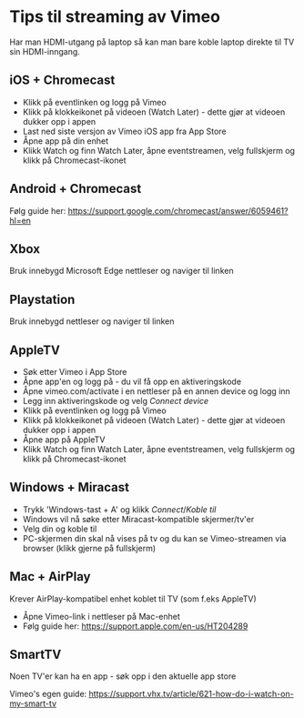 # Tips til streaming av Vimeo

Har man HDMI-utgang på laptop så kan man bare koble laptop direkte til TV sin HDMI-inngang.

## iOS + Chromecast
- Klikk på eventlinken og logg på Vimeo
- Klikk på klokkeikonet på videoen (Watch Later) - dette gjør at videoen dukker opp i appen
- Last ned siste versjon av Vimeo iOS app fra App Store
- Åpne app på din enhet
- Klikk Watch og finn Watch Later, åpne eventstreamen, velg fullskjerm og klikk på Chromecast-ikonet

## Android + Chromecast
Følg guide her: https://support.google.com/chromecast/answer/6059461?hl=en

## Xbox
Bruk innebygd Microsoft Edge nettleser og naviger til linken

## Playstation
Bruk innebygd nettleser og naviger til linken

## AppleTV
- Søk etter Vimeo i App Store
- Åpne app'en og logg på - du vil få opp en aktiveringskode
- Åpne vimeo.com/activate i en nettleser på en annen device og logg inn
- Legg inn aktiveringskode og velg *Connect device*
- Klikk på eventlinken og logg på Vimeo
- Klikk på klokkeikonet på videoen (Watch Later) - dette gjør at videoen dukker opp i appen
- Åpne app på AppleTV
- Klikk Watch og finn Watch Later, åpne eventstreamen, velg fullskjerm og klikk på Chromecast-ikonet

## Windows + Miracast
- Trykk 'Windows-tast + A' og klikk *Connect*/*Koble til*
- Windows vil nå søke etter Miracast-kompatible skjermer/tv'er
- Velg din og koble til
- PC-skjermen din skal nå vises på tv og du kan se Vimeo-streamen via browser (klikk gjerne på fullskjerm)

## Mac + AirPlay
Krever AirPlay-kompatibel enhet koblet til TV (som f.eks AppleTV)
- Åpne Vimeo-link i nettleser på Mac-enhet
- Følg guide her: https://support.apple.com/en-us/HT204289

## SmartTV
Noen TV'er kan ha en app - søk opp i den aktuelle app store

Vimeo's egen guide: https://support.vhx.tv/article/621-how-do-i-watch-on-my-smart-tv

